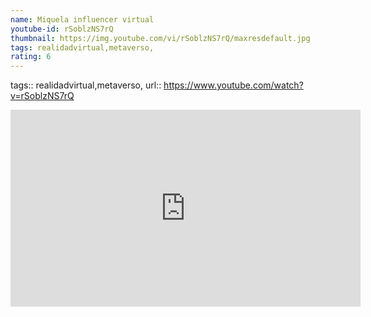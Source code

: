 ```yaml
---
name: Miquela influencer virtual
youtube-id: rSoblzNS7rQ
thumbnail: https://img.youtube.com/vi/rSoblzNS7rQ/maxresdefault.jpg
tags: realidadvirtual,metaverso,
rating: 6
---
```

tags:: realidadvirtual,metaverso,
url:: https://www.youtube.com/watch?v=rSoblzNS7rQ

<iframe width='560' height='315' src='https://www.youtube.com/embed/rSoblzNS7rQ' title='YouTube video player' frameborder='0' allow='accelerometer; autoplay; clipboard-write; encrypted-media; gyroscope; picture-in-picture; web-share' allowfullscreen></iframe>


